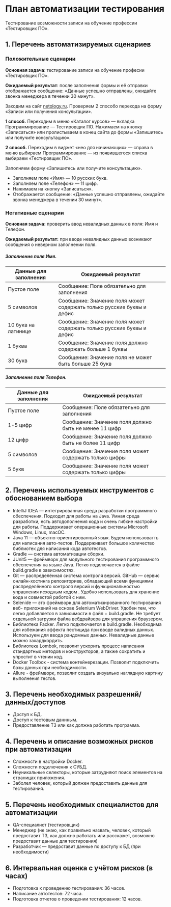# План автоматизации тестирования

Тестирование возможности записи на обучение профессии «Тестировщик ПО».

## 1. Перечень автоматизируемых сценариев
### Положительные сценарии
**Основная задача**: тестирование записи на обучение професии «Тестировщик ПО».

**Ожидаемый результат**: после заполнения формы и её отправки отображается сообщение: «Данные успешно отправлены, ожидайте звонка менеджера в течении 30 минут».

Заходим на сайт [netology.ru](https://netology.ru). Проверяем 2 способо перехода на форму «Записи или получения консультации».

**1 способ.** 
Переходим в меню «Каталог курсов» — вкладка Программирование — Тестировщик ПО. Нажимаем на кнопку «Записаться» или пролистываем в конец сайта до формы «Запишитесь или получите консультацию». 

**2 способ.** 
Переходим в виджет «нео для начинающих» — справа в меню выбираем Программирование — из появившегося списка выбираем «Тестировщик ПО». 

Заполняем форму «Запишитесь или получите консультацию».
+ Заполняем поле «Имя» — 10 русских букв.
+ Заполняем поле «Телефон» — 11 цифр. 
+ Нажимаем на кнопку «Записаться».
+ Отображается сообщение: «Данные успешно отправлены, ожидайте звонка менеджера в течении 30 минут».

### Негативные сценарии
**Основная задача:** проверить ввод невалидных данных в поля: Имя и Телефон.

**Ожидаемый результат:** при вводе невалидных данных возникают сообщения о неверном заполнении поля. 

##### Заполнение поля Имя.
|     Данные для заполнения     |         Ожидаемый результат         |
| ------------------------------|-------------------------------------|
| Пустое поле                   | Сообщение: Поле обязательно для заполнения |
| 5 символов                    | Сообщение: Значение поля может содержать только русские буквы и дефис |
| 10 букв на латинице           | Сообщение: Значение поля может содержать только русские буквы и дефис |
| 1 буква                       | Сообщение: Значение поля должно содержать больше 1 буквы              |
| 30 букв                       | Сообщение: Значение поля не может быть больше 25 букв                 |


##### Заполнение поля Телефон.
|     Данные для заполнения     |         Ожидаемый результат         |
| ------------------------------|-------------------------------------|
| Пустое поле                   | Сообщение: Поле обязательно для заполнения |
| 1-5 цифр                      | Сообщение: Значение поля должно быть не менее 11 цифр                 |
| 12  цифр                      | Сообщение: Значение поля должно быть не более 11 цифр                 |
| 5 символов                    | Сообщение: Значение поля может содержать только цифры                 |
| 5 букв                        | Сообщение: Значение поля может содержать только цифры                 |

## 2. Перечень используемых инструментов с обоснованием выбора
+ IntelliJ IDEA — интегрированная среда разработки программного обеспечения. Подходит для работы на Java. Умная среда разработки, есть автодополнения кода и очень гибкие настройки для работы. Поддерживает операционные системы Microsoft Windows, Linux, macOC.
+ Java 11 — объектно-ориентированный язык. Будем использоватть для написания авто-тестов. Поддерживает большое количество библиотек для написания кода автотестов.
+ Gradle — система автоматизации сборки. 
+ JUnit5 — фреймворк для модульного тестирования программного обеспечения на языке Java. Легко подключается в файле build.gradle в зависимостях.
+ Git — распределённая система контроля версий. GitHub — сервис онлайн-хостинга репозиториев, обладающий всеми функциями распределённого контроля версий и функциональностью управления исходным кодом . Удобно использовать для хранение кода и совместой работой с ним.
+ Selenide — это фреймворк для автоматизированного тестирования веб- приложений на основе Selenium WebDriver. Удобен тем, что легко добавляется в зависимости в файл + build.gradle. Не требует отдельной загрузки файла вебдрайвера для управления браузером.
+ Библиотека Facker. Легко подключается в build.gradle. Необходима для избежания эффекта пестицида при вводе валидных данных. Используем для ввода рандомных данных. Невалидные данные можно захардкордить.
+ Библиотека Lombok, позволит ускорить процесс написания стандартных методов и конструкторов, а также сократить и упростит в чтении код.
+ Docker Toolbox - система контейнерезации. Позволит подключить базы данных при необходимости.
+ Allure - фреймворк, позволит создать визуально наглядную картину выполнения тестов.

## 3. Перечень необходимых разрешений/данных/доступов
+ Доступ к БД.
+ Доступ к тестовым даннным.
+ Предоставление ТЗ или как должна работать программа.

## 4. Перечень и описание возможных рисков при автоматизации
+ Сложности в настройки Docker. 
+ Сложности подключения к СУБД.
+ Неуникальные селекторы, которые затрудняют поиск элементов на страницах приложения.
+ Заболел человек, который должен предоставить данные для тестирования.

## 5. Перечень необходимых специалистов для автоматизации
+ QA-специалист (тестировщик)
+ Менеджер (не знаю, как правильно назвать, человек, который предоставит ТЗ, как должно работать или расскажет, возможно предоставит данные для тестировния)
+ Разработчик — предоставит данные по доступу к БД (при необходимости)

## 6. Интервальная оценка с учётом рисков (в часах)
+ Подготовка к проведению тестирования: 36 часов.
+ Написание автотестов: 72 часа.
+ Подготовка отчетов о проведении тестирования: 12 часов.


